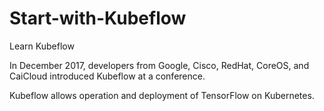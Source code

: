 # Start-with-Kubeflow
Learn Kubeflow

In December 2017, developers from Google, Cisco, RedHat, CoreOS, and CaiCloud introduced Kubeflow at a conference. 

Kubeflow allows operation and deployment of TensorFlow on Kubernetes.

